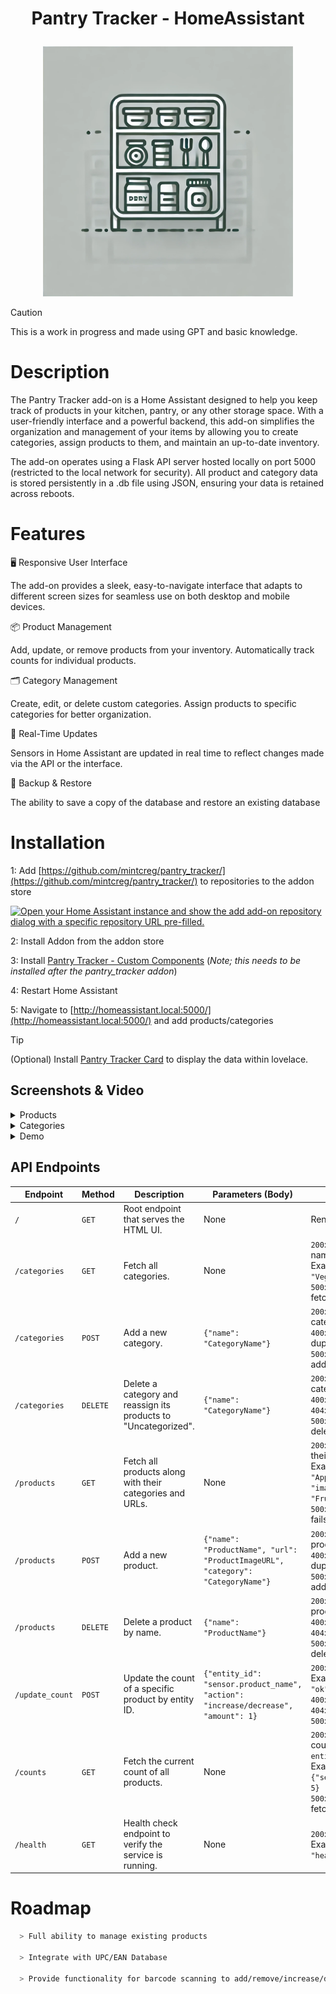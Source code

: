 # <p align="center"> Pantry Tracker - HomeAssistant </p>

<p align="center">
<img src="images/logo.webp" alt="Alt Text" width="400" height="400">
</p>

> [!CAUTION]
> This is a work in progress and made using GPT and basic knowledge.


# Description
The Pantry Tracker add-on is a Home Assistant designed to help you keep track of products in your kitchen, pantry, or any other storage space. With a user-friendly interface and a powerful backend, this add-on simplifies the organization and management of your items by allowing you to create categories, assign products to them, and maintain an up-to-date inventory.

The add-on operates using a Flask API server hosted locally on port 5000 (restricted to the local network for security). All product and category data is stored persistently in a .db file using JSON, ensuring your data is retained across reboots.


# **Features**

🖥️ Responsive User Interface

The add-on provides a sleek, easy-to-navigate interface that adapts to different screen sizes for seamless use on both desktop and mobile devices.

📦 Product Management

Add, update, or remove products from your inventory.
Automatically track counts for individual products.

🗂️ Category Management

Create, edit, or delete custom categories.
Assign products to specific categories for better organization.

🔄 Real-Time Updates

Sensors in Home Assistant are updated in real time to reflect changes made via the API or the interface.

💾 Backup & Restore

The ability to save a copy of the database and restore an existing database

# Installation
1: Add [https://github.com/mintcreg/pantry_tracker/](https://github.com/mintcreg/pantry_tracker/) to repositories to the addon store

[![Open your Home Assistant instance and show the add add-on repository dialog with a specific repository URL pre-filled.](https://my.home-assistant.io/badges/supervisor_add_addon_repository.svg)](https://my.home-assistant.io/redirect/supervisor_add_addon_repository/?repository_url=https%3A%2F%2Fgithub.com%2Fmintcreg%2Fpantry_tracker)

2: Install Addon from the addon store

3: Install [Pantry Tracker - Custom Components](https://github.com/mintcreg/pantry_tracker_components) (*Note; this needs to be installed after the pantry_tracker addon*)

4: Restart Home Assistant

5: Navigate to [http://homeassistant.local:5000/](http://homeassistant.local:5000/) and add products/categories 


> [!TIP]
> (Optional) Install [Pantry Tracker Card](https://github.com/mintcreg/pantry_tracker_card) to display the data within lovelace.



## Screenshots & Video

<details>
<summary>Products</summary>
 
<br>

![Categories](https://raw.githubusercontent.com/mintcreg/pantry_tracker/main/images/products.PNG)

</details>

<details>
<summary>Categories</summary>
 
<br>

![Categories](https://raw.githubusercontent.com/mintcreg/pantry_tracker/main/images/categories.PNG)

</details>


<details>
<summary>Demo</summary>
 
<br>

![Categories](https://raw.githubusercontent.com/mintcreg/pantry_tracker/main/images/demo.gif)

</details>


## API Endpoints

| **Endpoint**         | **Method** | **Description**                                                                                  | **Parameters (Body)**                                                                                   | **Response**                                                                                                                                                 |
|-----------------------|------------|--------------------------------------------------------------------------------------------------|---------------------------------------------------------------------------------------------------------|---------------------------------------------------------------------------------------------------------------------------------------------------------------|
| `/`                  | `GET`      | Root endpoint that serves the HTML UI.                                                          | None                                                                                                    | Renders `index.html`.                                                                                                                                        |
| `/categories`        | `GET`      | Fetch all categories.                                                                           | None                                                                                                    | `200`: List of category names. <br> Example: `["Fruits", "Vegetables"]` <br> `500`: Error message if fetch fails.                                           |
| `/categories`        | `POST`     | Add a new category.                                                                             | `{"name": "CategoryName"}`                                                                             | `200`: Updated list of categories. <br> `400`: Validation errors or duplicate category. <br> `500`: Error message if addition fails.                        |
| `/categories`        | `DELETE`   | Delete a category and reassign its products to "Uncategorized".                                 | `{"name": "CategoryName"}`                                                                             | `200`: Updated list of categories. <br> `400`: Validation errors. <br> `404`: Category not found. <br> `500`: Error message if deletion fails.              |
| `/products`          | `GET`      | Fetch all products along with their categories and URLs.                                        | None                                                                                                    | `200`: List of products with their details. <br> Example: `[{"name": "Apple", "url": "image.jpg", "category": "Fruits"}]` <br> `500`: Error message if fails. |
| `/products`          | `POST`     | Add a new product.                                                                              | `{"name": "ProductName", "url": "ProductImageURL", "category": "CategoryName"}`                         | `200`: Updated list of products. <br> `400`: Validation errors or duplicate product. <br> `500`: Error message if addition fails.                           |
| `/products`          | `DELETE`   | Delete a product by name.                                                                       | `{"name": "ProductName"}`                                                                              | `200`: Updated list of products. <br> `400`: Validation errors. <br> `404`: Product not found. <br> `500`: Error message if deletion fails.                 |
| `/update_count`      | `POST`     | Update the count of a specific product by entity ID.                                            | `{"entity_id": "sensor.product_name", "action": "increase/decrease", "amount": 1}`                      | `200`: Updated count. <br> Example: `{"status": "ok", "count": 5}` <br> `400`: Validation errors. <br> `404`: Product not found. <br> `500`: Error message. |
| `/counts`            | `GET`      | Fetch the current count of all products.                                                        | None                                                                                                    | `200`: Dictionary of product counts keyed by `entity_id`. <br> Example: `{"sensor.product_apple": 5}` <br> `500`: Error message if fetch fails.             |
| `/health`            | `GET`      | Health check endpoint to verify the service is running.                                         | None                                                                                                    | `200`: Health status. <br> Example: `{"status": "healthy"}`                                                                                                 |


# Roadmap
```bash
  > Full ability to manage existing products
  
  > Integrate with UPC/EAN Database

  > Provide functionality for barcode scanning to add/remove/increase/decrease quantities
``` 


